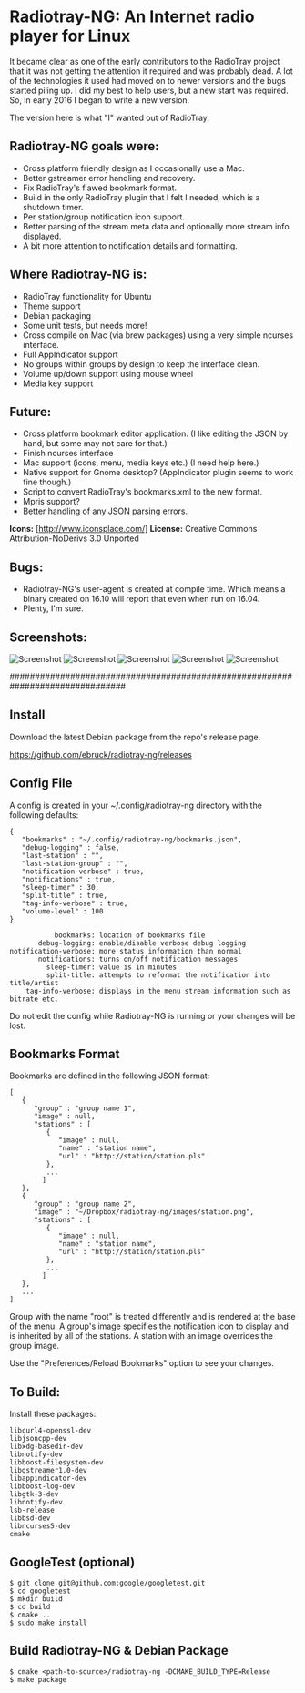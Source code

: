 # Radiotray-NG: An Internet radio player for Linux #

It became clear as one of the early contributors to the RadioTray project that it
was not getting the attention it required and was probably dead. A lot of the 
technologies it used had moved on to newer versions and the bugs started piling up.
I did my best to help users, but a new start was required. So, in early 2016 I began
to write a new version. 

The version here is what "I" wanted out of RadioTray.

## Radiotray-NG goals were: ##

* Cross platform friendly design as I occasionally use a Mac.
* Better gstreamer error handling and recovery.
* Fix RadioTray's flawed bookmark format.
* Build in the only RadioTray plugin that I felt I needed, which is a shutdown timer.
* Per station/group notification icon support.
* Better parsing of the stream meta data and optionally more stream info displayed.
* A bit more attention to notification details and formatting.

## Where Radiotray-NG is: ##

* RadioTray functionality for Ubuntu
* Theme support
* Debian packaging
* Some unit tests, but needs more!
* Cross compile on Mac (via brew packages) using a very simple ncurses interface.
* Full AppIndicator support
* No groups within groups by design to keep the interface clean.
* Volume up/down support using mouse wheel
* Media key support

## Future: ##

* Cross platform bookmark editor application. (I like editing the JSON by hand, but some may not care for that.) 
* Finish ncurses interface
* Mac support (icons, menu, media keys etc.) (I need help here.)
* Native support for Gnome desktop? (AppIndicator plugin seems to work fine though.)
* Script to convert RadioTray's bookmarks.xml to the new format.
* Mpris support?
* Better handling of any JSON parsing errors.

**Icons:** [http://www.iconsplace.com/]
**License:** Creative Commons Attribution-NoDerivs 3.0 Unported

## Bugs: ##

* Radiotray-NG's user-agent is created at compile time. Which means a binary created on 16.10 will report that even when run on 16.04.
* Plenty, I'm sure.

## Screenshots: ##

![Screenshot](images/screen_shot_1.png)
![Screenshot](images/screen_shot_2.png)
![Screenshot](images/screen_shot_3.png)
![Screenshot](images/screen_shot_4.png)
![Screenshot](images/screen_shot_5.png)

###############################################################################

## Install ##

Download the latest Debian package from the repo's release page.

https://github.com/ebruck/radiotray-ng/releases

## Config File ##

A config is created in your ~/.config/radiotray-ng directory with the following defaults:

```
{
   "bookmarks" : "~/.config/radiotray-ng/bookmarks.json",
   "debug-logging" : false,
   "last-station" : "",
   "last-station-group" : "",
   "notification-verbose" : true,
   "notifications" : true,
   "sleep-timer" : 30,
   "split-title" : true,
   "tag-info-verbose" : true,
   "volume-level" : 100
}
```


```
           bookmarks: location of bookmarks file
       debug-logging: enable/disable verbose debug logging
notification-verbose: more status information than normal
       notifications: turns on/off notification messages
         sleep-timer: value is in minutes
         split-title: attempts to reformat the notification into title/artist
    tag-info-verbose: displays in the menu stream information such as bitrate etc.
```
Do not edit the config while Radiotray-NG is running or your changes will be lost.

## Bookmarks Format ##

Bookmarks are defined in the following JSON format:


```
[
   {
      "group" : "group name 1",
      "image" : null,
      "stations" : [
         {
            "image" : null,
            "name" : "station name",
            "url" : "http://station/station.pls"
         },
         ...         
        ]
   },
   {
      "group" : "group name 2",
      "image" : "~/Dropbox/radiotray-ng/images/station.png",
      "stations" : [
         {
            "image" : null,
            "name" : "station name",
            "url" : "http://station/station.pls"
         },
         ...
        ]
   },
   ...
]
```

   
Group with the name "root" is treated differently and is rendered at the base of the menu.
A group's image specifies the notification icon to display and is inherited by all of the stations.
A station with an image overrides the group image.

Use the "Preferences/Reload Bookmarks" option to see your changes.

## To Build: ##

Install these packages:


```
libcurl4-openssl-dev
libjsoncpp-dev
libxdg-basedir-dev
libnotify-dev
libboost-filesystem-dev
libgstreamer1.0-dev
libappindicator-dev
libboost-log-dev
libgtk-3-dev
libnotify-dev
lsb-release
libbsd-dev
libncurses5-dev
cmake

```

## GoogleTest (optional) ##


```
$ git clone git@github.com:google/googletest.git
$ cd googletest
$ mkdir build
$ cd build
$ cmake ..
$ sudo make install
```


## Build Radiotray-NG & Debian Package ##


```
$ cmake <path-to-source>/radiotray-ng -DCMAKE_BUILD_TYPE=Release
$ make package

```